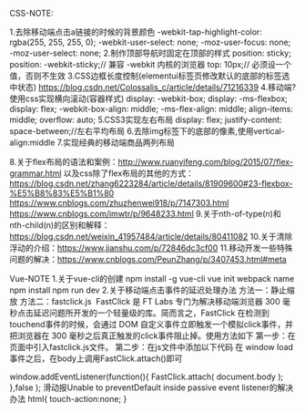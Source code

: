 CSS-NOTE:

1.去除移动端点击a链接的时候的背景颜色
    -webkit-tap-highlight-color: rgba(255, 255, 255, 0);
    -webkit-user-select: none;
    -moz-user-focus: none;
    -moz-user-select: none;
2.制作顶部导航时固定在顶部的样式
    position: sticky;
    position: -webkit-sticky;// 兼容 -webkit 内核的浏览器
    top: 10px;// 必须设一个值，否则不生效
3.CSS边框长度控制(elementui标签页修改默认的底部的标签选中状态)
    https://blog.csdn.net/Colossalis_c/article/details/71216339
4.移动端?使用css实现横向滚动(容器样式)
    display: -webkit-box;
    display: -ms-flexbox;
    display: flex;
    -webkit-box-align: middle;
    -ms-flex-align: middle;
    align-items: middle;
    overflow: auto;
5.CSS3实现左右布局
    display: flex;
    justify-content: space-between;//左右平均布局
6.去除img标签下的底部的像素,使用vertical-align:middle
7.实现经典的移动端商品两列布局

8.关于flex布局的语法和案例：http://www.ruanyifeng.com/blog/2015/07/flex-grammar.html
  以及css除了flex布局的其他的方式：https://blog.csdn.net/zhang6223284/article/details/81909600#23-flexbox-%E5%B8%83%E5%B1%80
  https://www.cnblogs.com/zhuzhenwei918/p/7147303.html
  https://www.cnblogs.com/imwtr/p/9648233.html
9.关于nth-of-type(n)和nth-child(n)的区别和解释：https://blog.csdn.net/weixin_41957484/article/details/80411082
10.关于清除浮动的介绍：https://www.jianshu.com/p/72846dc3cf00
11.移动开发一些特殊问题的解决：https://www.cnblogs.com/PeunZhang/p/3407453.html#meta
  

Vue-NOTE
1.关于vue-cli的创建
 npm install -g vue-cli
 vue init webpack name
 npm install 
 npm run dev
2.关于移动端点击事件的延迟处理办法
 方法一：静止缩放
 <meta name="viewport" content="width=device-width user-scalable= 'no'">
 方法二：fastclick.js
  FastClick 是 FT Labs 专门为解决移动端浏览器 300 毫秒点击延迟问题所开发的一个轻量级的库。简而言之，FastClick 在检测到touchend事件的时候，会通过 DOM 自定义事件立即触发一个模拟click事件，并把浏览器在 300 毫秒之后真正触发的click事件阻止掉。使用方法如下
  第一步：在页面中引入fastclick.js文件。
  第二步：在js文件中添加以下代码
  在 window load 事件之后，在body上调用FastClick.attach()即可
  
  window.addEventListener(function(){ 
    FastClick.attach( document.body );
  },false );
  滑动报Unable to preventDefault inside passive event listener的解决办法
  html{
   touch-action:none;
  }
  
 
    

    
